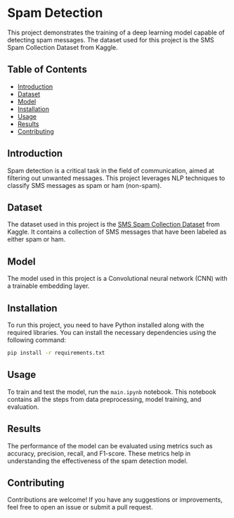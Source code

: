 # Spam Detection

This project demonstrates the training of a deep learning model capable of detecting spam messages. The dataset used for this project is the SMS Spam Collection Dataset from Kaggle.

## Table of Contents
- [Introduction](#introduction)
- [Dataset](#dataset)
- [Model](#model)
- [Installation](#installation)
- [Usage](#usage)
- [Results](#results)
- [Contributing](#contributing)

## Introduction
Spam detection is a critical task in the field of communication, aimed at filtering out unwanted messages. This project leverages NLP techniques to classify SMS messages as spam or ham (non-spam).

## Dataset
The dataset used in this project is the [SMS Spam Collection Dataset](https://www.kaggle.com/uciml/sms-spam-collection-dataset) from Kaggle. It contains a collection of SMS messages that have been labeled as either spam or ham.

## Model
The model used in this project is a Convolutional neural network (CNN) with a trainable embedding layer.

## Installation
To run this project, you need to have Python installed along with the required libraries. You can install the necessary dependencies using the following command:

```bash
pip install -r requirements.txt
```

## Usage
To train and test the model, run the ```main.ipynb``` notebook. This notebook contains all the steps from data preprocessing, model training, and evaluation.

## Results
The performance of the model can be evaluated using metrics such as accuracy, precision, recall, and F1-score. These metrics help in understanding the effectiveness of the spam detection model.

## Contributing
Contributions are welcome! If you have any suggestions or improvements, feel free to open an issue or submit a pull request.
